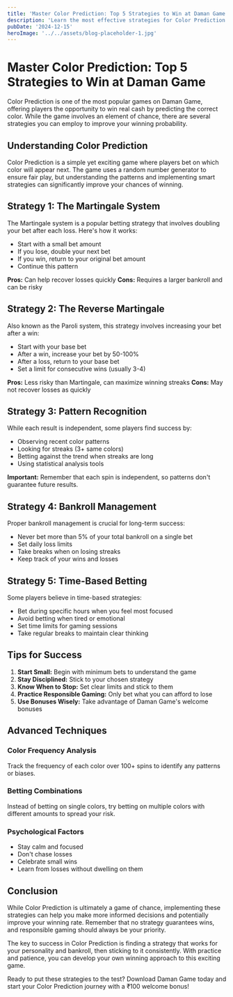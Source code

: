 ```yaml
---
title: 'Master Color Prediction: Top 5 Strategies to Win at Daman Game'
description: 'Learn the most effective strategies for Color Prediction game on Daman Game. Discover proven techniques to increase your winning chances and maximize your earnings.'
pubDate: '2024-12-15'
heroImage: '../../assets/blog-placeholder-1.jpg'
---
```


# Master Color Prediction: Top 5 Strategies to Win at Daman Game

Color Prediction is one of the most popular games on Daman Game, offering players the opportunity to win real cash by predicting the correct color. While the game involves an element of chance, there are several strategies you can employ to improve your winning probability.

## Understanding Color Prediction

Color Prediction is a simple yet exciting game where players bet on which color will appear next. The game uses a random number generator to ensure fair play, but understanding the patterns and implementing smart strategies can significantly improve your chances of winning.

## Strategy 1: The Martingale System

The Martingale system is a popular betting strategy that involves doubling your bet after each loss. Here's how it works:

- Start with a small bet amount
- If you lose, double your next bet
- If you win, return to your original bet amount
- Continue this pattern

**Pros:** Can help recover losses quickly
**Cons:** Requires a larger bankroll and can be risky

## Strategy 2: The Reverse Martingale

Also known as the Paroli system, this strategy involves increasing your bet after a win:

- Start with your base bet
- After a win, increase your bet by 50-100%
- After a loss, return to your base bet
- Set a limit for consecutive wins (usually 3-4)

**Pros:** Less risky than Martingale, can maximize winning streaks
**Cons:** May not recover losses as quickly

## Strategy 3: Pattern Recognition

While each result is independent, some players find success by:

- Observing recent color patterns
- Looking for streaks (3+ same colors)
- Betting against the trend when streaks are long
- Using statistical analysis tools

**Important:** Remember that each spin is independent, so patterns don't guarantee future results.

## Strategy 4: Bankroll Management

Proper bankroll management is crucial for long-term success:

- Never bet more than 5% of your total bankroll on a single bet
- Set daily loss limits
- Take breaks when on losing streaks
- Keep track of your wins and losses

## Strategy 5: Time-Based Betting

Some players believe in time-based strategies:

- Bet during specific hours when you feel most focused
- Avoid betting when tired or emotional
- Set time limits for gaming sessions
- Take regular breaks to maintain clear thinking

## Tips for Success

1. **Start Small:** Begin with minimum bets to understand the game
2. **Stay Disciplined:** Stick to your chosen strategy
3. **Know When to Stop:** Set clear limits and stick to them
4. **Practice Responsible Gaming:** Only bet what you can afford to lose
5. **Use Bonuses Wisely:** Take advantage of Daman Game's welcome bonuses

## Advanced Techniques

### Color Frequency Analysis
Track the frequency of each color over 100+ spins to identify any patterns or biases.

### Betting Combinations
Instead of betting on single colors, try betting on multiple colors with different amounts to spread your risk.

### Psychological Factors
- Stay calm and focused
- Don't chase losses
- Celebrate small wins
- Learn from losses without dwelling on them

## Conclusion

While Color Prediction is ultimately a game of chance, implementing these strategies can help you make more informed decisions and potentially improve your winning rate. Remember that no strategy guarantees wins, and responsible gaming should always be your priority.

The key to success in Color Prediction is finding a strategy that works for your personality and bankroll, then sticking to it consistently. With practice and patience, you can develop your own winning approach to this exciting game.

Ready to put these strategies to the test? Download Daman Game today and start your Color Prediction journey with a ₹100 welcome bonus! 